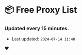 # :package: Free Proxy List
### Updated every 15 minutes.

- Last updated: `2024-07-14 11:40`

:heart:

